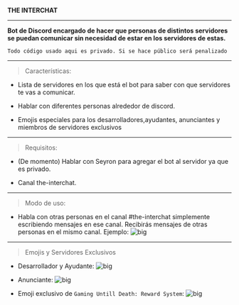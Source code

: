 **THE INTERCHAT**

* * * 

__Bot de Discord encargado de hacer que personas de distintos servidores se puedan comunicar sin necesidad de estar en los servidores de estas.__

```Todo código usado aqui es privado. Si se hace público será penalizado```

* * *

> Características:

+ Lista de servidores en los que está el bot para saber con que servidores te vas a comunicar.

+ Hablar con diferentes personas alrededor de discord.

+ Emojis especiales para los desarrolladores,ayudantes, anunciantes y miembros de servidores exclusivos

* * *

> Requisitos:

+ (De momento) Hablar con Seyron para agregar el bot al servidor ya que es privado.

+ Canal the-interchat.

* * *

> Modo de uso:

+ Habla con otras personas en el canal #the-interchat simplemente escribiendo mensajes en ese canal. 
Recibirás mensajes de otras personas en el mismo canal. 
Ejemplo: ![big](https://i.imgur.com/24D4YOq.png)

* * *

> Emojis y Servidores Exclusivos

+ Desarrollador y Ayudante: ![big](https://i.imgur.com/vY4tQFa.png)

+ Anunciante: ![big](https://i.imgur.com/4Jlm48X.png)

+ Emoji exclusivo de `Gaming Untill Death: Reward System`: ![big](https://i.imgur.com/iDli1sV.png)
